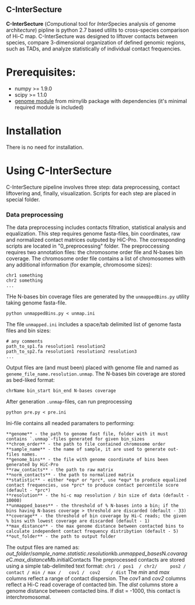 ## C-InterSecture
**C-InterSecture** (*C*omputional tool for *InterS*pecies analysis of genome archit*ecture*) pipline is python 2.7 based utilits to cross-species comparison of Hi-C map. C-InterSecture was designed to liftover contacts between species, compare 3-dimensional organization of defined genomic regions, such as TADs, and analyze statistically of individual contact frequencies.
 
# Prerequisites:
- numpy >= 1.9.0
- scipy >= 1.1.0
- [genome module](https://mirnylab.bitbucket.io/hiclib/_modules/mirnylib/genome.html) from mirnylib package with dependencies (it's minimal required module is included)

# Installation
There is no need for installation.

# Using C-InterSecture
C-InterSecture pipeline involves three step: data preprocessing, contact liftovering and, finally, visualization. Scripts for each step are placed in special folder. 

### Data preprocessing
The data preprocessing includes contacts filtration, statistical analysis and equalization. This step requires genome fasta-files, bin coordinates, raw and normalized contact matrices outputed by HiC-Pro. The corresponding scripts are located in "0_preprocessing" folder.
The preproccessing requires two annotation files: the chromosome order file and N-bases bin coverage. The chromosome order file contains a list of chromosomes with any additional information (for example, chromosome sizes):
```
chr1 something
chr2 something
...
```
THe N-bases bin coverage files are generated by the `unmappedBins.py` utility taking genome fasta-file. 
```
python unmappedBins.py < unmap.ini
```
The file `unmapped.ini` includes a space/tab delimited list of genome fasta files and bin sizes:
```
# any comments
path_to_sp1.fa resolution1 resolution2
path_to_sp2.fa resolution1 resolution2 resolution3
...
```
Output files are (and must been) placed with genome file and named as `geneme_file_name.resolution.unmap`. The N-bases bin coverage are stored as bed-liked format:
```
chrName bin_start bin_end N-bases coverage
```
After generation `.unmap`-files, can run preprocessing
```
python pre.py < pre.ini
```
Ini-file contains all neaded paramaters to performing:
```
**genome** - the path to genome fast file, folder with it must contains `.unmap`-files generated for given bin_sizes
**chrom_order** - the path to file contained chromosome order
**sample_name** - the name of sample, it are used to generate out-files names.
**genome_bins** - the file with genome coordinate of bins been generated by HiC-Pro
**raw_contacts** - the path to raw matrix
**norm_contacts** - the path to normalized matrix
**statistic** - either *equ* or *prc*, use *equ* to produce equalized contact frequencies, use *prc* to produce contact percentile score (default - *prc*)
**resolution** - the hi-c map resolution / bin size of data (default - 10000)
**unmapped_bases** - the threshold of % N-bases into a bin; if the bins having N-bases coverage > threshold are discarded (default - 33)
**coverage** - the threshold of bin coverage by Hi-C reads; the given % bins with lowest coverage are discarded (default - 1)
**max_distance** - the max genome distance between contacted bins to calculate independent contact frequency distribytion (default - 5)
**out_folder** - the path to output folder
```
The output files are named as: *out_folder*/*sample_name*.*statistic*.*resolution*kb.*unmapped_bases*N.*covarage*C.*max_distance*Mb.initialContacts
The preprocessed contacts are stored using a simple tab-delimited text format:
```chr1	/ pos1	/ chr2/ 	pos2 /	contact	/ min /	max /	cov1 /	cov2	/ dist```
The *min* and *max* columns reflect a range of contact dispersion. The *cov1* and *cov2* columns reflect a Hi-C read coverage of contacted bin. The *dist* columns store a genome distance between contacted bins. If dist = -1000, this contact is interchromosomal.

